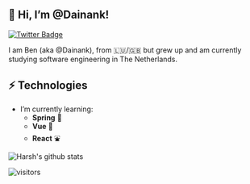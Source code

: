 <h2> 👋 Hi, I’m @Dainank! </h2>

<!-- <img align='right' src='https://i.imgur.com/3JG54bK.jpg' width='200'> -->

[![Twitter Badge](https://img.shields.io/badge/-@_Dainank-1ca0f1?style=flat-square&labelColor=1ca0f1&logo=twitter&logoColor=white&link=https://twitter.com/_Dainank)](https://twitter.com/_Dainank)

I am Ben (aka @Dainank), from :luxembourg:/:uk: but grew up and am currently studying software engineering in The Netherlands.

## ⚡ Technologies
- I’m currently learning:
  - **Spring** 🌱
  - **Vue** 🌄
  - **React** ⛲

![Harsh's github stats](https://github-readme-stats.vercel.app/api?username=dainank&hide=["issues"]&show_icons=true)

![visitors](https://visitor-badge.glitch.me/badge?page_id=dainank.dainank)
